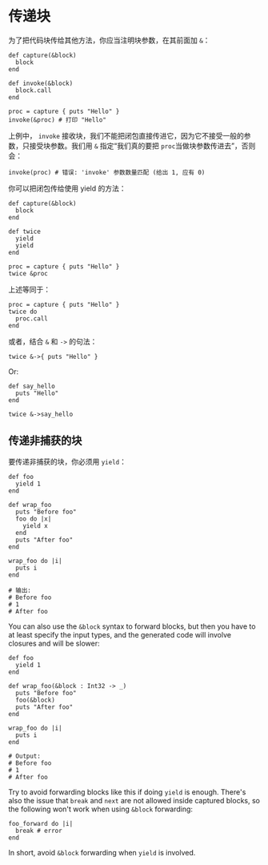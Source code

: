 # 传递块

为了把代码块传给其他方法，你应当注明块参数，在其前面加 `&`：

```crystal
def capture(&block)
  block
end

def invoke(&block)
  block.call
end

proc = capture { puts "Hello" }
invoke(&proc) # 打印 "Hello"
```

上例中， `invoke` 接收块，我们不能把闭包直接传进它，因为它不接受一般的参数，只接受块参数。我们用 `&` 指定“我们真的要把 `proc`当做块参数传进去”，否则会：

```crystal
invoke(proc) # 错误: 'invoke' 参数数量匹配 (给出 1, 应有 0)
```

你可以把闭包传给使用 yield 的方法：

```crystal
def capture(&block)
  block
end

def twice
  yield
  yield
end

proc = capture { puts "Hello" }
twice &proc
```

上述等同于：

```crystal
proc = capture { puts "Hello" }
twice do
  proc.call
end
```

或者，结合 `&` 和 `->` 的句法：

```crystal
twice &->{ puts "Hello" }
```

Or:

```crystal
def say_hello
  puts "Hello"
end

twice &->say_hello
```

## 传递非捕获的块

要传递非捕获的块，你必须用 `yield`：

```crystal
def foo
  yield 1
end

def wrap_foo
  puts "Before foo"
  foo do |x|
    yield x
  end
  puts "After foo"
end

wrap_foo do |i|
  puts i
end

# 输出:
# Before foo
# 1
# After foo
```

You can also use the `&block` syntax to forward blocks, but then you have to at least specify the input types, and the generated code will involve closures and will be slower:

```crystal
def foo
  yield 1
end

def wrap_foo(&block : Int32 -> _)
  puts "Before foo"
  foo(&block)
  puts "After foo"
end

wrap_foo do |i|
  puts i
end

# Output:
# Before foo
# 1
# After foo
```

Try to avoid forwarding blocks like this if doing `yield` is enough. There's also the issue that `break` and `next` are not allowed inside captured blocks, so the following won't work when using `&block` forwarding:

```crystal
foo_forward do |i|
  break # error
end
```

In short, avoid `&block` forwarding when `yield` is involved.
